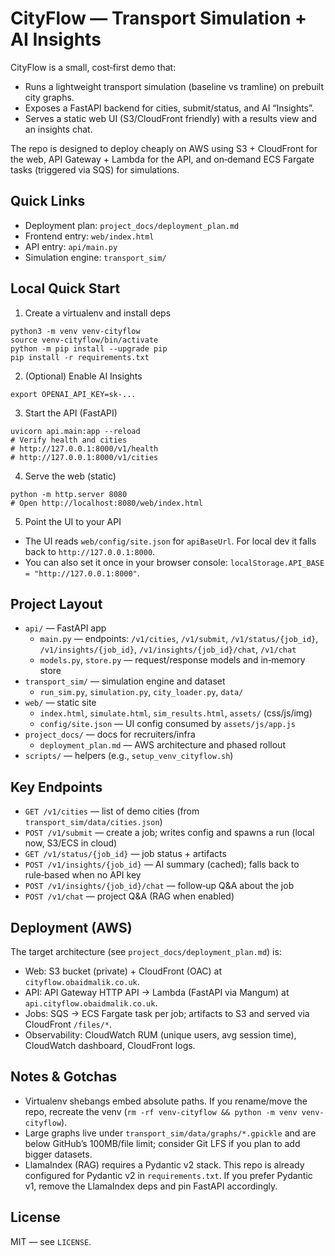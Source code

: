 CityFlow — Transport Simulation + AI Insights
============================================

CityFlow is a small, cost‑first demo that:

- Runs a lightweight transport simulation (baseline vs tramline) on prebuilt city graphs.
- Exposes a FastAPI backend for cities, submit/status, and AI “Insights”.
- Serves a static web UI (S3/CloudFront friendly) with a results view and an insights chat.

The repo is designed to deploy cheaply on AWS using S3 + CloudFront for the web, API Gateway + Lambda for the API, and on‑demand ECS Fargate tasks (triggered via SQS) for simulations.

Quick Links
----------

- Deployment plan: `project_docs/deployment_plan.md`
- Frontend entry: `web/index.html`
- API entry: `api/main.py`
- Simulation engine: `transport_sim/`

Local Quick Start
-----------------

1) Create a virtualenv and install deps

```
python3 -m venv venv-cityflow
source venv-cityflow/bin/activate
python -m pip install --upgrade pip
pip install -r requirements.txt
```

2) (Optional) Enable AI Insights

```
export OPENAI_API_KEY=sk-...
```

3) Start the API (FastAPI)

```
uvicorn api.main:app --reload
# Verify health and cities
# http://127.0.0.1:8000/v1/health
# http://127.0.0.1:8000/v1/cities
```

4) Serve the web (static)

```
python -m http.server 8080
# Open http://localhost:8080/web/index.html
```

5) Point the UI to your API

- The UI reads `web/config/site.json` for `apiBaseUrl`. For local dev it falls back to `http://127.0.0.1:8000`.
- You can also set it once in your browser console: `localStorage.API_BASE = "http://127.0.0.1:8000"`.

Project Layout
--------------

- `api/` — FastAPI app
  - `main.py` — endpoints: `/v1/cities`, `/v1/submit`, `/v1/status/{job_id}`, `/v1/insights/{job_id}`, `/v1/insights/{job_id}/chat`, `/v1/chat`
  - `models.py`, `store.py` — request/response models and in‑memory store
- `transport_sim/` — simulation engine and dataset
  - `run_sim.py`, `simulation.py`, `city_loader.py`, `data/`
- `web/` — static site
  - `index.html`, `simulate.html`, `sim_results.html`, `assets/` (css/js/img)
  - `config/site.json` — UI config consumed by `assets/js/app.js`
- `project_docs/` — docs for recruiters/infra
  - `deployment_plan.md` — AWS architecture and phased rollout
- `scripts/` — helpers (e.g., `setup_venv_cityflow.sh`)

Key Endpoints
-------------

- `GET /v1/cities` — list of demo cities (from `transport_sim/data/cities.json`)
- `POST /v1/submit` — create a job; writes config and spawns a run (local now, S3/ECS in cloud)
- `GET /v1/status/{job_id}` — job status + artifacts
- `POST /v1/insights/{job_id}` — AI summary (cached); falls back to rule‑based when no API key
- `POST /v1/insights/{job_id}/chat` — follow‑up Q&A about the job
- `POST /v1/chat` — project Q&A (RAG when enabled)

Deployment (AWS)
----------------

The target architecture (see `project_docs/deployment_plan.md`) is:

- Web: S3 bucket (private) + CloudFront (OAC) at `cityflow.obaidmalik.co.uk`.
- API: API Gateway HTTP API → Lambda (FastAPI via Mangum) at `api.cityflow.obaidmalik.co.uk`.
- Jobs: SQS → ECS Fargate task per job; artifacts to S3 and served via CloudFront `/files/*`.
- Observability: CloudWatch RUM (unique users, avg session time), CloudWatch dashboard, CloudFront logs.

Notes & Gotchas
---------------

- Virtualenv shebangs embed absolute paths. If you rename/move the repo, recreate the venv (`rm -rf venv-cityflow && python -m venv venv-cityflow`).
- Large graphs live under `transport_sim/data/graphs/*.gpickle` and are below GitHub’s 100MB/file limit; consider Git LFS if you plan to add bigger datasets.
- LlamaIndex (RAG) requires a Pydantic v2 stack. This repo is already configured for Pydantic v2 in `requirements.txt`. If you prefer Pydantic v1, remove the LlamaIndex deps and pin FastAPI accordingly.

License
-------

MIT — see `LICENSE`.
